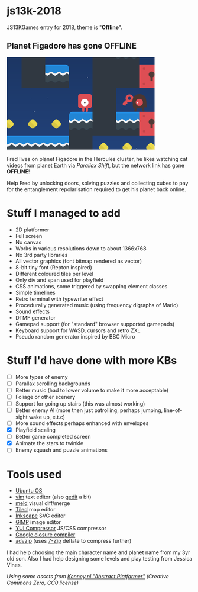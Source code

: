 # js13k-2018
JS13KGames entry for 2018, theme is "**Offline**".

## Planet Figadore has gone OFFLINE

![Planet Figadore has gone OFFLINE](big_screenshot.png?raw=true "Planet Figadore has gone OFFLINE")

Fred lives on planet Figadore in the Hercules cluster, he likes watching cat videos from planet Earth via _Parallax Shift_, but the network link has gone **OFFLINE**!

Help Fred by unlocking doors, solving puzzles and collecting cubes to pay for the entanglement repolarisation required to get his planet back online.

# Stuff I managed to add
* 2D platformer
* Full screen
* No canvas
* Works in various resolutions down to about 1366x768
* No 3rd party libraries
* All vector graphics (font bitmap rendered as vector)
* 8-bit tiny font (Repton inspired)
* Different coloured tiles per level
* Only div and span used for playfield
* CSS animations, some triggered by swapping element classes
* Simple timelines
* Retro terminal with typewriter effect
* Procedurally generated music (using frequency digraphs of Mario)
* Sound effects
* DTMF generator
* Gamepad support (for "standard" browser supported gamepads)
* Keyboard support for WASD, cursors and retro ZX;.
* Pseudo random generator inspired by BBC Micro

# Stuff I'd have done with more KBs
- [ ] More types of enemy
- [ ] Parallax scrolling backgrounds
- [ ] Better music (had to lower volume to make it more acceptable)
- [ ] Foliage or other scenery
- [ ] Support for going up stairs (this was almost working)
- [ ] Better enemy AI (more then just patrolling, perhaps jumping, line-of-sight wake up, e.t.c)
- [ ] More sound effects perhaps enhanced with envelopes
- [x] Playfield scaling
- [ ] Better game completed screen
- [x] Animate the stars to twinkle
- [ ] Enemy squash and puzzle animations

# Tools used
* [Ubuntu OS](https://www.ubuntu.com/)
* [vim](https://github.com/vim) text editor (also [gedit](https://github.com/GNOME/gedit) a bit)
* [meld](https://github.com/GNOME/meld) visual diff/merge
* [Tiled](https://github.com/bjorn/tiled) map editor
* [Inkscape](https://github.com/inkscape/inkscape) SVG editor
* [GIMP](https://github.com/GNOME/gimp) image editor
* [YUI Compressor](https://github.com/yui/yuicompressor) JS/CSS compressor
* [Google closure compiler](https://closure-compiler.appspot.com/home)
* [advzip](https://github.com/amadvance/advancecomp) (uses [7-Zip](https://sourceforge.net/projects/sevenzip/files/7-Zip/) deflate to compress further)

I had help choosing the main character name and planet name from my 3yr old son.
Also I had help designing some levels and play testing from Jessica Vines.

_Using some assets from [Kenney.nl "Abstract Platformer"](https://kenney.nl/assets/abstract-platformer) (Creative Commons Zero, CC0 license)_
